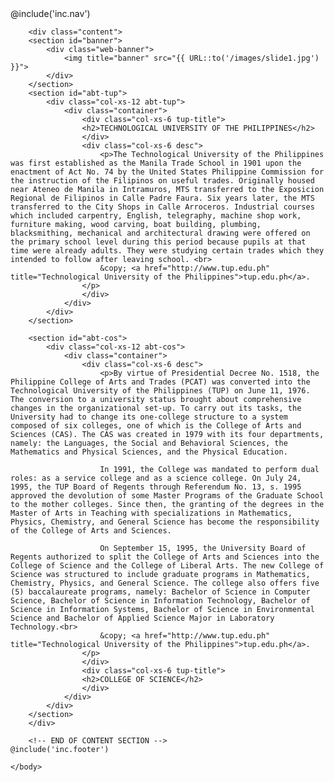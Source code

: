 <!doctype html>
<html lang="{{ app()->getLocale() }}">
    <head>
        <meta charset="utf-8">
        <meta http-equiv="X-UA-Compatible" content="IE=edge">
        <meta name="viewport" content="width=device-width, initial-scale=1">
         <title>TUP - Accreditation Document Management System</title>
        <link href="https://fonts.googleapis.com/css?family=Raleway:100,600" rel="stylesheet" type="text/css">
        <link href="{!! asset('css/app.css') !!}" media="all" rel="stylesheet" type="text/css" />
        <link href="{!! asset('css/style.css') !!}" media="all" rel="stylesheet" type="text/css" />
    </head>
    <body>
    	 @include('inc.nav')
        <!-- CONTENT -->

        <div class="content">
    	<section id="banner">
    		<div class="web-banner">
                <img title="banner" src="{{ URL::to('/images/slide1.jpg') }}">
    		</div>
    	</section>
    	<section id="abt-tup">
    		<div class="col-xs-12 abt-tup">
    			<div class="container">
    				<div class="col-xs-6 tup-title">
    				<h2>TECHNOLOGICAL UNIVERSITY OF THE PHILIPPINES</h2>
	    			</div>
	    			<div class="col-xs-6 desc">
	    				<p>The Technological University of the Philippines was first established as the Manila Trade School in 1901 upon the enactment of Act No. 74 by the United States Philippine Commission for the instruction of the Filipinos on useful trades. Originally housed near Ateneo de Manila in Intramuros, MTS transferred to the Exposicion Regional de Filipinos in Calle Padre Faura. Six years later, the MTS transferred to the City Shops in Calle Arroceros. Industrial courses which included carpentry, English, telegraphy, machine shop work, furniture making, wood carving, boat building, plumbing, blacksmithing, mechanical and architectural drawing were offered on the primary school level during this period because pupils at that time were already adults. They were studying certain trades which they intended to follow after leaving school. <br>
	    				&copy; <a href="http://www.tup.edu.ph" title="Technological University of the Philippines">tup.edu.ph</a>.
					</p>
	    			</div>
	    		</div>
    		</div>
    	</section>

    	<section id="abt-cos">
    		<div class="col-xs-12 abt-cos">
    			<div class="container">
	    			<div class="col-xs-6 desc">
	    				<p>By virtue of Presidential Decree No. 1518, the Philippine College of Arts and Trades (PCAT) was converted into the Technological University of the Philippines (TUP) on June 11, 1976. The conversion to a university status brought about comprehensive changes in the organizational set-up. To carry out its tasks, the University had to change its one-college structure to a system composed of six colleges, one of which is the College of Arts and Sciences (CAS). The CAS was created in 1979 with its four departments, namely: the Languages, the Social and Behavioral Sciences, the Mathematics and Physical Sciences, and the Physical Education.

						In 1991, the College was mandated to perform dual roles: as a service college and as a science college. On July 24, 1995, the TUP Board of Regents through Referendum No. 13, s. 1995 approved the devolution of some Master Programs of the Graduate School to the mother colleges. Since then, the granting of the degrees in the Master of Arts in Teaching with specializations in Mathematics, Physics, Chemistry, and General Science has become the responsibility of the College of Arts and Sciences.

						On September 15, 1995, the University Board of Regents authorized to split the College of Arts and Sciences into the College of Science and the College of Liberal Arts. The new College of Science was structured to include graduate programs in Mathematics, Chemistry, Physics, and General Science. The college also offers five (5) baccalaureate programs, namely: Bachelor of Science in Computer Science, Bachelor of Science in Information Technology, Bachelor of Science in Information Systems, Bachelor of Science in Environmental Science and Bachelor of Applied Science Major in Laboratory Technology.<br>
	    				&copy; <a href="http://www.tup.edu.ph" title="Technological University of the Philippines">tup.edu.ph</a>.
					</p>
	    			</div>
	    			<div class="col-xs-6 tup-title">
    				<h2>COLLEGE OF SCIENCE</h2>
	    			</div>
	    		</div>
    		</div>
    	</section>
        </div>

    	<!-- END OF CONTENT SECTION -->
	@include('inc.footer')
    	
    </body>
</html>
